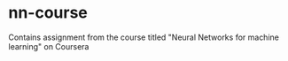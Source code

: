 # nn-course
Contains assignment from the course titled "Neural Networks for machine learning" on Coursera 
